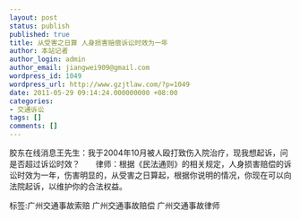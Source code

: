 ```yaml
---
layout: post
status: publish
published: true
title: 从受害之日算 人身损害赔偿诉讼时效为一年
author: 本站记者
author_login: admin
author_email: jiangwei909@gmail.com
wordpress_id: 1049
wordpress_url: http://www.gzjtlaw.com/?p=1049
date: 2011-05-29 09:14:24.000000000 +08:00
categories:
- 交通诉讼
tags: []
comments: []
---
```

胶东在线消息王先生：我于2004年10月被人殴打致伤入院治疗，现我想起诉，问是否超过诉讼时效？　　律师：根据《民法通则》的相关规定，人身损害赔偿的诉讼时效为一年，伤害明显的，从受害之日算起，根据你说明的情况，你现在可以向法院起诉，以维护你的合法权益。标签:广州交通事故索赔 广州交通事故赔偿 广州交通事故律师
